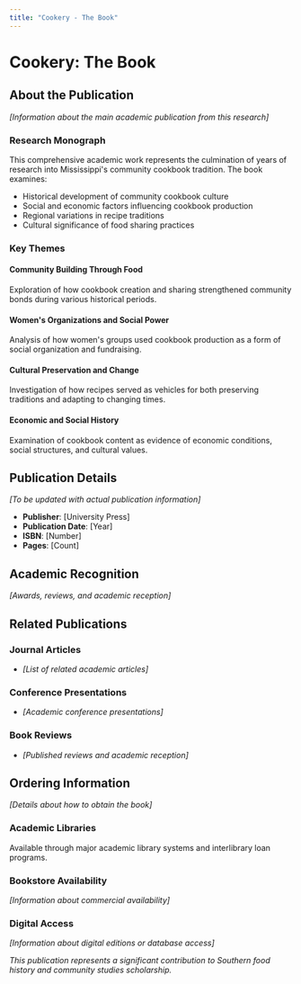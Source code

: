```yaml
---
title: "Cookery - The Book"
---
```


# Cookery: The Book

## About the Publication

*[Information about the main academic publication from this research]*

### Research Monograph

This comprehensive academic work represents the culmination of years of research into Mississippi's community cookbook tradition. The book examines:

- Historical development of community cookbook culture
- Social and economic factors influencing cookbook production
- Regional variations in recipe traditions
- Cultural significance of food sharing practices

### Key Themes

#### Community Building Through Food
Exploration of how cookbook creation and sharing strengthened community bonds during various historical periods.

#### Women's Organizations and Social Power
Analysis of how women's groups used cookbook production as a form of social organization and fundraising.

#### Cultural Preservation and Change
Investigation of how recipes served as vehicles for both preserving traditions and adapting to changing times.

#### Economic and Social History
Examination of cookbook content as evidence of economic conditions, social structures, and cultural values.

## Publication Details

*[To be updated with actual publication information]*

- **Publisher**: [University Press]
- **Publication Date**: [Year]
- **ISBN**: [Number]
- **Pages**: [Count]

## Academic Recognition

*[Awards, reviews, and academic reception]*

## Related Publications

### Journal Articles
- *[List of related academic articles]*

### Conference Presentations
- *[Academic conference presentations]*

### Book Reviews
- *[Published reviews and academic reception]*

## Ordering Information

*[Details about how to obtain the book]*

### Academic Libraries
Available through major academic library systems and interlibrary loan programs.

### Bookstore Availability
*[Information about commercial availability]*

### Digital Access
*[Information about digital editions or database access]*

*This publication represents a significant contribution to Southern food history and community studies scholarship.*

